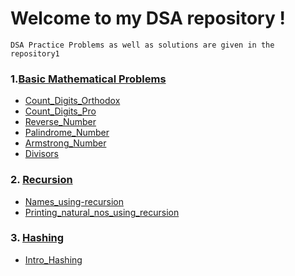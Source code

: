 # Welcome to my DSA repository !
`DSA Practice Problems as well as solutions are given in the repository1`<br>

### 1.[Basic Mathematical Problems](https://github.com/Nabin-09/Data_Structures_and_Algorithms/tree/main/1_Basic_Mathematical_Problems)<br>
  - [Count_Digits_Orthodox](https://github.com/Nabin-09/Data_Structures_and_Algorithms/blob/main/1_Basic_Mathematical_Problems/1_Count_Digits_Orthodox.cpp)<br>  
  -  [Count_Digits_Pro](https://github.com/Nabin-09/Data_Structures_and_Algorithms/blob/main/1_Basic_Mathematical_Problems/2_Count_Digits_Pro.cpp)<br>  
  - [Reverse_Number](https://github.com/Nabin-09/Data_Structures_and_Algorithms/blob/main/1_Basic_Mathematical_Problems/3_Reverse_Number.cpp)<br>  
  -  [Palindrome_Number](https://github.com/Nabin-09/Data_Structures_and_Algorithms/blob/main/1_Basic_Mathematical_Problems/4_Palindrome_Number.cpp)<br> 
  - [Armstrong_Number](https://github.com/Nabin-09/Data_Structures_and_Algorithms/blob/main/1_Basic_Mathematical_Problems/5_Armstrong_Number.cpp)<br>
  - [Divisors](https://github.com/Nabin-09/Data_Structures_and_Algorithms/blob/main/1_Basic_Mathematical_Problems/6_Divisors.cpp)<br>
### 2. [Recursion](https://github.com/Nabin-09/Data_Structures_and_Algorithms/tree/main/1-Basics/2-Recursion)<br>
   - [Names_using-recursion](https://github.com/Nabin-09/Data_Structures_and_Algorithms/blob/main/1-Basics/2-Recursion/1_Name.cpp)<br>
   - [Printing_natural_nos_using_recursion](https://github.com/Nabin-09/Data_Structures_and_Algorithms/blob/main/1-Basics/2-Recursion/2_Natural_Numbers.cpp)<br>
### 3. [Hashing](https://github.com/Nabin-09/Data_Structures_and_Algorithms/tree/main/1-Basics/3-Hashing)<br>
   - [Intro_Hashing](https://github.com/Nabin-09/Data_Structures_and_Algorithms/tree/main/1-Basics/3-Hashing)<br>
   
